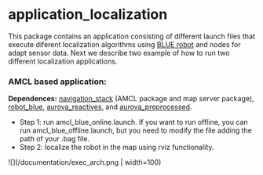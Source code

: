 # application_localization
This package contains an application consisting of different launch files that execute diferent localization algorithms using [BLUE robot](https://github.com/AUROVA-LAB/robot_blue) and nodes for adapt sensor data. Next we describe two example of how to run two different localization applications.

### AMCL based application:
**Dependences:** [navigation_stack](https://github.com/ros-planning/navigation) (AMCL package and map server package), [robot_blue](https://github.com/AUROVA-LAB/robot_blue), [aurova_reactives](https://github.com/AUROVA-LAB/aurova_reactives), and [aurova_preprocessed](https://github.com/AUROVA-LAB/aurova_preprocessed).
* Step 1: run amcl_blue_online.launch. If you want to run offline, you can run amcl_blue_offline.launch, but you need to modify the file adding the path of your .bag file.
* Step 2: localize the robot in the map using rviz functionality.

![](/documentation/exec_arch.png | width=100)


